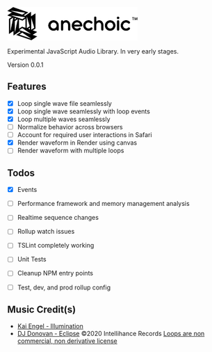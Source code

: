 <img src="./logo.svg" width="300" />

Experimental JavaScript Audio Library. In very early stages.

Version 0.0.1

## Features
- [x] Loop single wave file seamlessly
- [x] Loop single wave seamlessly with loop events
- [x] Loop multiple waves seamlessly
- [ ] Normalize behavior across browsers
- [ ] Account for required user interactions in Safari
- [x] Render waveform in Render using canvas
- [ ] Render waveform with multiple loops

## Todos
- [x] Events
- [ ] Performance framework and memory management analysis
- [ ] Realtime sequence changes
- [ ] Rollup watch issues
- [ ] TSLint completely working
- [ ] Unit Tests
- [ ] Cleanup NPM entry points
- [ ] Test, dev, and prod rollup config


## Music Credit(s)
- [Kai Engel - Illumination](https://freemusicarchive.org/music/Kai_Engel/Satin_1564/Kai_Engel_-_Satin_-_02_Illumination)
- [DJ Donovan - Eclipse](http://www.djdonovan.com) ©2020 Intellihance Records [Loops are non commercial, non derivative license](https://creativecommons.org/licenses/by-nc-nd/3.0/)
